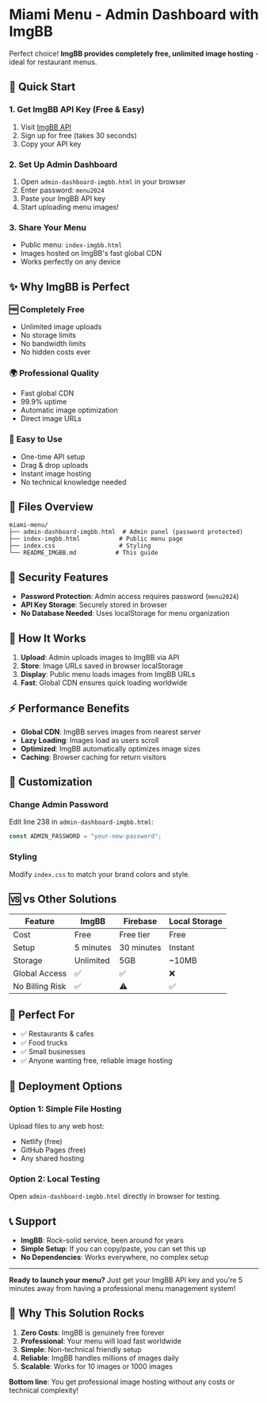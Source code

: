 # Miami Menu - Admin Dashboard with ImgBB

Perfect choice! **ImgBB provides completely free, unlimited image hosting** - ideal for restaurant menus.

## 🚀 Quick Start

### 1. Get ImgBB API Key (Free & Easy)

1. Visit [ImgBB API](https://api.imgbb.com/)
2. Sign up for free (takes 30 seconds)
3. Copy your API key

### 2. Set Up Admin Dashboard

1. Open `admin-dashboard-imgbb.html` in your browser
2. Enter password: `menu2024`
3. Paste your ImgBB API key
4. Start uploading menu images!

### 3. Share Your Menu

- Public menu: `index-imgbb.html`
- Images hosted on ImgBB's fast global CDN
- Works perfectly on any device

## ✨ Why ImgBB is Perfect

### 🆓 **Completely Free**

- Unlimited image uploads
- No storage limits
- No bandwidth limits
- No hidden costs ever

### 🌍 **Professional Quality**

- Fast global CDN
- 99.9% uptime
- Automatic image optimization
- Direct image URLs

### 🔧 **Easy to Use**

- One-time API setup
- Drag & drop uploads
- Instant image hosting
- No technical knowledge needed

## 📁 Files Overview

```
miami-menu/
├── admin-dashboard-imgbb.html  # Admin panel (password protected)
├── index-imgbb.html           # Public menu page
├── index.css                  # Styling
└── README_IMGBB.md           # This guide
```

## 🔐 Security Features

- **Password Protection**: Admin access requires password (`menu2024`)
- **API Key Storage**: Securely stored in browser
- **No Database Needed**: Uses localStorage for menu organization

## 📱 How It Works

1. **Upload**: Admin uploads images to ImgBB via API
2. **Store**: Image URLs saved in browser localStorage
3. **Display**: Public menu loads images from ImgBB URLs
4. **Fast**: Global CDN ensures quick loading worldwide

## ⚡ Performance Benefits

- **Global CDN**: ImgBB serves images from nearest server
- **Lazy Loading**: Images load as users scroll
- **Optimized**: ImgBB automatically optimizes image sizes
- **Caching**: Browser caching for return visitors

## 🔧 Customization

### Change Admin Password

Edit line 238 in `admin-dashboard-imgbb.html`:

```javascript
const ADMIN_PASSWORD = "your-new-password";
```

### Styling

Modify `index.css` to match your brand colors and style.

## 🆚 vs Other Solutions

| Feature         | ImgBB     | Firebase   | Local Storage |
| --------------- | --------- | ---------- | ------------- |
| Cost            | Free      | Free tier  | Free          |
| Setup           | 5 minutes | 30 minutes | Instant       |
| Storage         | Unlimited | 5GB        | ~10MB         |
| Global Access   | ✅        | ✅         | ❌            |
| No Billing Risk | ✅        | ⚠️         | ✅            |

## 🎯 Perfect For

- ✅ Restaurants & cafes
- ✅ Food trucks
- ✅ Small businesses
- ✅ Anyone wanting free, reliable image hosting

## 🚀 Deployment Options

### Option 1: Simple File Hosting

Upload files to any web host:

- Netlify (free)
- GitHub Pages (free)
- Any shared hosting

### Option 2: Local Testing

Open `admin-dashboard-imgbb.html` directly in browser for testing.

## 📞 Support

- **ImgBB**: Rock-solid service, been around for years
- **Simple Setup**: If you can copy/paste, you can set this up
- **No Dependencies**: Works everywhere, no complex setup

---

**Ready to launch your menu?** Just get your ImgBB API key and you're 5 minutes away from having a professional menu management system!

## 🎉 Why This Solution Rocks

1. **Zero Costs**: ImgBB is genuinely free forever
2. **Professional**: Your menu will load fast worldwide
3. **Simple**: Non-technical friendly setup
4. **Reliable**: ImgBB handles millions of images daily
5. **Scalable**: Works for 10 images or 1000 images

**Bottom line**: You get professional image hosting without any costs or technical complexity!
